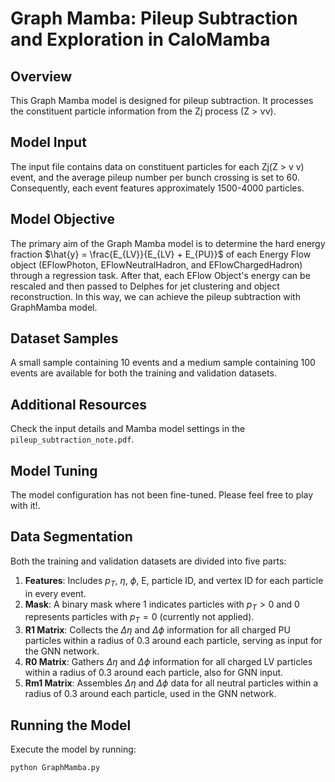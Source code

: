 # Graph Mamba: Pileup Subtraction and Exploration in CaloMamba

## Overview
This Graph Mamba model is designed for pileup subtraction. It processes the constituent particle information from the Zj process (Z > νν).

## Model Input
The input file contains data on constituent particles for each Zj(Z > v v) event, and the average pileup number per bunch crossing is set to 60. Consequently, each event features approximately 1500-4000 particles.

## Model Objective
The primary aim of the Graph Mamba model is to determine the hard energy fraction $\hat{y} = \frac{E_{LV}}{E_{LV} + E_{PU}}$ of each Energy Flow object (EFlowPhoton, EFlowNeutralHadron, and EFlowChargedHadron) through a regression task. After that, each EFlow Object's energy can be rescaled and then passed to Delphes for jet clustering and object reconstruction. In this way, we can achieve the pileup subtraction with GraphMamba model.

## Dataset Samples
A small sample containing 10 events and a medium sample containing 100 events are available for both the training and validation datasets.

## Additional Resources
Check the input details and Mamba model settings in the `pileup_subtraction_note.pdf`.

## Model Tuning
The model configuration has not been fine-tuned. Please feel free to play with it!.

## Data Segmentation
Both the training and validation datasets are divided into five parts:

1. **Features**: Includes $p_T$, $\eta$, $\phi$, E, particle ID, and vertex ID for each particle in every event.
2. **Mask**: A binary mask where 1 indicates particles with $p_T > 0$ and 0 represents particles with $p_T = 0$ (currently not applied).
3. **R1 Matrix**: Collects the $\Delta \eta$ and $\Delta \phi$ information for all charged PU particles within a radius of 0.3 around each particle, serving as input for the GNN network.
4. **R0 Matrix**: Gathers $\Delta \eta$ and $\Delta \phi$ information for all charged LV particles within a radius of 0.3 around each particle, also for GNN input.
5. **Rm1 Matrix**: Assembles $\Delta \eta$ and $\Delta \phi$ data for all neutral particles within a radius of 0.3 around each particle, used in the GNN network.

## Running the Model
Execute the model by running:
```bash
python GraphMamba.py



